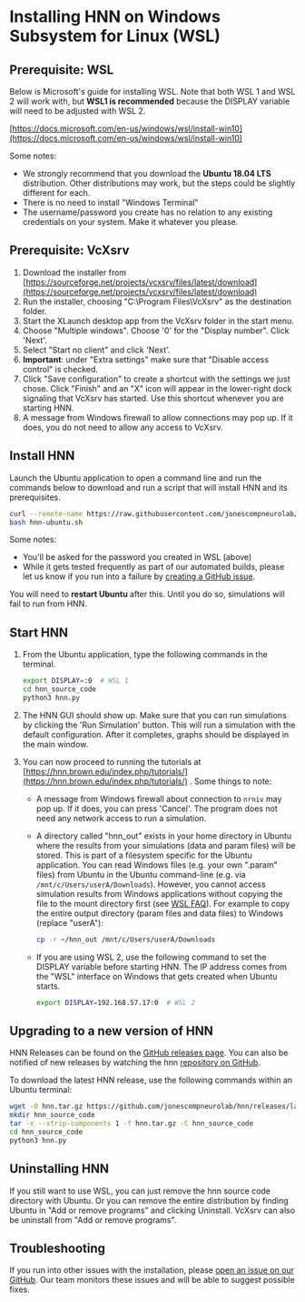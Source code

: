 # Installing HNN on Windows Subsystem for Linux (WSL)

## Prerequisite: WSL

Below is Microsoft's guide for installing WSL. Note that both WSL 1 and WSL 2 will work with, but **WSL1 is recommended** because the DISPLAY variable will need to be adjusted with WSL 2.

[https://docs.microsoft.com/en-us/windows/wsl/install-win10](https://docs.microsoft.com/en-us/windows/wsl/install-win10)

Some notes:

* We strongly recommend that you download the **Ubuntu 18.04 LTS** distribution. Other distributions may work, but the steps could be slightly different for each.
* There is no need to install "Windows Terminal"
* The username/password you create has no relation to any existing credentials on your system. Make it whatever you please.

## Prerequisite: VcXsrv

1. Download the installer from [https://sourceforge.net/projects/vcxsrv/files/latest/download](https://sourceforge.net/projects/vcxsrv/files/latest/download)
2. Run the installer, choosing "C:\Program Files\VcXsrv" as the destination folder.
3. Start the XLaunch desktop app from the VcXsrv folder in the start menu.
4. Choose "Multiple windows". Choose '0' for the "Display number". Click 'Next'.
5. Select "Start no client" and click 'Next'.
6. **Important**: under "Extra settings" make sure that "Disable access control" is checked.
7. Click "Save configuration" to create a shortcut with the settings we just chose. Click "Finish" and an "X" icon will appear in the lower-right dock signaling that VcXsrv has started. Use this shortcut whenever you are starting HNN.
8. A message from Windows firewall to allow connections may pop up. If it does, you do not need to allow any access to VcXsrv.

## Install HNN

Launch the Ubuntu application to open a command line and run the commands below to download and run a script that will install HNN and its prerequisites.

```bash
curl --remote-name https://raw.githubusercontent.com/jonescompneurolab/hnn/master/installer/ubuntu/hnn-ubuntu.sh
bash hnn-ubuntu.sh
```

Some notes:

* You'll be asked for the password you created in WSL (above)
* While it gets tested frequently as part of our automated builds, please let us know if you run into a failure by [creating a GitHub issue](https://github.com/jonescompneurolab/hnn/issues).

You will need to **restart Ubuntu** after this. Until you do so, simulations will fail to run from HNN.

## Start HNN

1. From the Ubuntu application, type the following commands in the terminal.

    ```bash
    export DISPLAY=:0  # WSL 1
    cd hnn_source_code
    python3 hnn.py
    ```

2. The HNN GUI should show up. Make sure that you can run simulations by clicking the 'Run Simulation' button. This will run a simulation with the default configuration. After it completes, graphs should be displayed in the main window.

3. You can now proceed to running the tutorials at [https://hnn.brown.edu/index.php/tutorials/](https://hnn.brown.edu/index.php/tutorials/) . Some things to note:
    * A message from Windows firewall about connection to `nrniv` may pop up. If it does, you can press 'Cancel'. The program does not need any network access to run a simulation.
    * A directory called "hnn_out" exists in your home directory in Ubuntu where the results from your simulations (data and param files) will be stored. This is part of a filesystem specific for the Ubuntu application. You can read Windows files (e.g. your own ".param" files) from Ubuntu in the Ubuntu command-line (e.g. via `/mnt/c/Users/userA/Downloads`). However, you cannot access simulation results from Windows applications without copying the file to the mount directory first (see [WSL FAQ](https://docs.microsoft.com/en-us/windows/wsl/faq#how-do-i-use-a-windows-file-with-a-linux-app)). For example to copy the entire output directory (param files and data files) to Windows (replace "userA"):

        ```bash
        cp -r ~/hnn_out /mnt/c/Users/userA/Downloads
        ```

    * If you are using WSL 2, use the following command to set the DISPLAY variable before starting HNN. The IP address comes from the "WSL" interface on Windows that gets created when Ubuntu starts.

        ```bash
        export DISPLAY=192.168.57.17:0  # WSL 2
        ```

## Upgrading to a new version of HNN

HNN Releases can be found on the [GitHub releases page](https://github.com/jonescompneurolab/hnn/releases/). You can also be notified of new releases by watching the hnn [repository on GitHub](https://github.com/jonescompneurolab/hnn/).

To download the latest HNN release, use the following commands within an Ubuntu terminal:

```bash
wget -O hnn.tar.gz https://github.com/jonescompneurolab/hnn/releases/latest/download/hnn.tar.gz
mkdir hnn_source_code
tar -x --strip-components 1 -f hnn.tar.gz -C hnn_source_code
cd hnn_source_code
python3 hnn.py
```

## Uninstalling HNN

If you still want to use WSL, you can just remove the hnn source code directory with Ubuntu. Or you can remove the entire distribution by finding Ubuntu in "Add or remove programs" and clicking Uninstall. VcXsrv can also be uninstall from "Add or remove programs".

## Troubleshooting

If you run into other issues with the installation, please [open an issue on our GitHub](https://github.com/jonescompneurolab/hnn/issues). Our team monitors these issues and will be able to suggest possible fixes.
